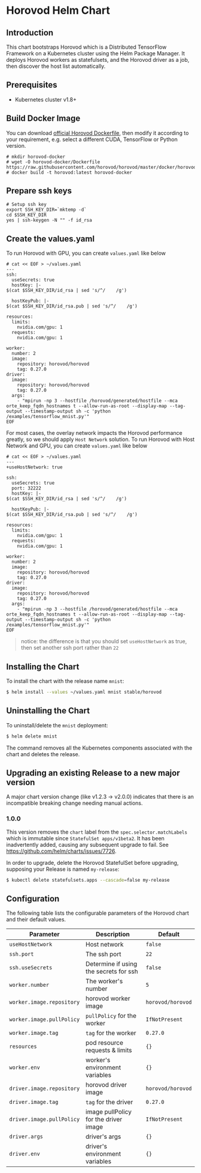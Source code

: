 # Horovod Helm Chart

## Introduction

This chart bootstraps Horovod which is a Distributed TensorFlow Framework on a Kubernetes cluster using the Helm Package Manager. It deploys Horovod workers as statefulsets, and the Horovod driver as a job, then discover the host list automatically.

## Prerequisites

- Kubernetes cluster v1.8+

## Build Docker Image

You can download [official Horovod Dockerfile](https://github.com/horovod/horovod/blob/master/docker/horovod/Dockerfile), then modify it according to your requirement, e.g. select a different CUDA, TensorFlow or Python version.

```
# mkdir horovod-docker
# wget -O horovod-docker/Dockerfile https://raw.githubusercontent.com/horovod/horovod/master/docker/horovod/Dockerfile
# docker build -t horovod:latest horovod-docker
```

## Prepare ssh keys

```
# Setup ssh key
export SSH_KEY_DIR=`mktemp -d`
cd $SSH_KEY_DIR
yes | ssh-keygen -N "" -f id_rsa
```

## Create the values.yaml

To run Horovod with GPU, you can create `values.yaml` like below

```
# cat << EOF > ~/values.yaml
---
ssh:
  useSecrets: true
  hostKey: |-
$(cat $SSH_KEY_DIR/id_rsa | sed 's/^/    /g')

  hostKeyPub: |-
$(cat $SSH_KEY_DIR/id_rsa.pub | sed 's/^/    /g')

resources:
  limits:
    nvidia.com/gpu: 1
  requests:
    nvidia.com/gpu: 1

worker:
  number: 2
  image:
    repository: horovod/horovod
    tag: 0.27.0
driver:
  image:
    repository: horovod/horovod
    tag: 0.27.0
  args:
    - "mpirun -np 3 --hostfile /horovod/generated/hostfile --mca orte_keep_fqdn_hostnames t --allow-run-as-root --display-map --tag-output --timestamp-output sh -c 'python /examples/tensorflow_mnist.py'"
EOF
```

For most cases, the overlay network impacts the Horovod performance greatly, so we should apply `Host Network` solution. To run Horovod with Host Network and GPU, you can create `values.yaml` like below


```
# cat << EOF > ~/values.yaml
---
+useHostNetwork: true

ssh:
  useSecrets: true
  port: 32222
  hostKey: |-
$(cat $SSH_KEY_DIR/id_rsa | sed 's/^/    /g')

  hostKeyPub: |-
$(cat $SSH_KEY_DIR/id_rsa.pub | sed 's/^/    /g')

resources:
  limits:
    nvidia.com/gpu: 1
  requests:
    nvidia.com/gpu: 1

worker:
  number: 2
  image:
    repository: horovod/horovod
    tag: 0.27.0
driver:
  image:
    repository: horovod/horovod
    tag: 0.27.0
  args:
    - "mpirun -np 3 --hostfile /horovod/generated/hostfile --mca orte_keep_fqdn_hostnames t --allow-run-as-root --display-map --tag-output --timestamp-output sh -c 'python /examples/tensorflow_mnist.py'"
EOF
```

> notice: the difference is that you should set `useHostNetwork` as true, then set another ssh port rather than `22`

## Installing the Chart

To install the chart with the release name `mnist`:

```bash
$ helm install --values ~/values.yaml mnist stable/horovod
```

## Uninstalling the Chart

To uninstall/delete the `mnist` deployment:

```bash
$ helm delete mnist
```

The command removes all the Kubernetes components associated with the chart and
deletes the release.

## Upgrading an existing Release to a new major version
A major chart version change (like v1.2.3 -> v2.0.0) indicates that there is an
incompatible breaking change needing manual actions.

### 1.0.0
This version removes the `chart` label from the `spec.selector.matchLabels`
which is immutable since `StatefulSet apps/v1beta2`. It has been inadvertently
added, causing any subsequent upgrade to fail. See https://github.com/helm/charts/issues/7726.

In order to upgrade, delete the Horovod StatefulSet before upgrading, supposing your Release is named `my-release`:

```bash
$ kubectl delete statefulsets.apps --cascade=false my-release
```

## Configuration

The following table lists the configurable parameters of the Horovod
chart and their default values.

| Parameter | Description | Default |
|-----------|-------------|---------|
| `useHostNetwork`  | Host network    | `false` |
| `ssh.port` | The ssh port | `22` |
| `ssh.useSecrets` | Determine if using the secrets for ssh | `false` |
| `worker.number`|  The worker's number | `5` |
| `worker.image.repository` | horovod worker image | `horovod/horovod` |
| `worker.image.pullPolicy` | `pullPolicy` for the worker | `IfNotPresent` |
| `worker.image.tag` | `tag` for the worker | `0.27.0` |
| `resources`| pod resource requests & limits| `{}`|
| `worker.env` | worker's environment variables | `{}` |
| `driver.image.repository` | horovod driver image | `horovod/horovod` |
| `driver.image.tag` | `tag` for the driver | `0.27.0` |
| `driver.image.pullPolicy` | image pullPolicy for the driver image| `IfNotPresent` |
| `driver.args` | driver's args | `{}` |
| `driver.env` | driver's environment variables | `{}` |
